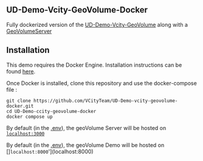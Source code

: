 ## UD-Demo-Vcity-GeoVolume-Docker

Fully dockerized version of the [UD-Demo-Vcity-GeoVolume](https://github.com/VCityTeam/UD-Demo-vcity-geovolume.git) along with a [GeoVolumeServer](https://github.com/VCityTeam/GeoVolume-Server.git)

## Installation

This demo requires the Docker Engine. Installation instructions can be found [here](https://docs.docker.com/engine/install/).

Once Docker is installed, clone this repository and use the docker-compose file :
```
git clone https://github.com/VCityTeam/UD-Demo-vcity-geovolume-docker.git
cd UD-Demo-ccity-geovolume-docker
docker compose up
```

By default (in the [.env](./.env)), the geoVolume Server will be hosted on [`localhost:3000`](localhost:3000)

By default (in the [.env](./.env)), the geoVolume Demo will be hosted on []`localhost:8000`'](localhost:8000)




